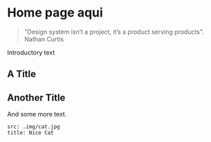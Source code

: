 # Home page aqui

> "Design system isn’t a project, it’s a product serving products". Nathan Curtis

Introductory text

## A Title


## Another Title

And some more text.

```image
src: .img/cat.jpg
title: Nice Cat
```